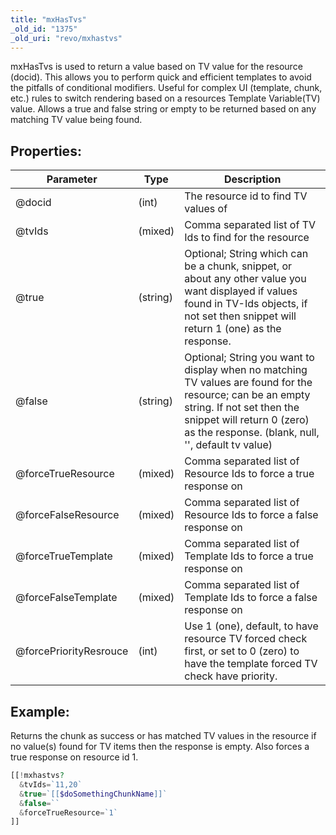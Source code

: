 ```yaml
---
title: "mxHasTvs"
_old_id: "1375"
_old_uri: "revo/mxhastvs"
---
```


mxHasTvs is used to return a value based on TV value for the resource (docid). This allows you to perform quick and efficient templates to avoid the pitfalls of conditional modifiers. Useful for complex UI (template, chunk, etc.) rules to switch rendering based on a resources Template Variable(TV) value. Allows a true and false string or empty to be returned based on any matching TV value being found.

## Properties:

| Parameter              | Type     | Description                                                                                                                                                                                                               |
| ---------------------- | -------- | ------------------------------------------------------------------------------------------------------------------------------------------------------------------------------------------------------------------------- |
| @docid                 | (int)    | The resource id to find TV values of                                                                                                                                                                                      |
| @tvIds                 | (mixed)  | Comma separated list of TV Ids to find for the resource                                                                                                                                                                   |
| @true                  | (string) | Optional; String which can be a chunk, snippet, or about any other value you want displayed if values found in TV-Ids objects, if not set then snippet will return 1 (one) as the response.                               |
| @false                 | (string) | Optional; String you want to display when no matching TV values are found for the resource; can be an empty string. If not set then the snippet will return 0 (zero) as the response. (blank, null, '', default tv value) |
| @forceTrueResource     | (mixed)  | Comma separated list of Resource Ids to force a true response on                                                                                                                                                          |
| @forceFalseResource    | (mixed)  | Comma separated list of Resource Ids to force a false response on                                                                                                                                                         |
| @forceTrueTemplate     | (mixed)  | Comma separated list of Template Ids to force a true response on                                                                                                                                                          |
| @forceFalseTemplate    | (mixed)  | Comma separated list of Template Ids to force a false response on                                                                                                                                                         |
| @forcePriorityResrouce | (int)    | Use 1 (one), default, to have resource TV forced check first, or set to 0 (zero) to have the template forced TV check have priority.                                                                                      |

## Example:

Returns the chunk as success or has matched TV values in the resource
if no value(s) found for TV items then the response is empty. Also forces
a true response on resource id 1.

``` php
[[!mxhastvs?
  &tvIds=`11,20`
  &true=`[[$doSomethingChunkName]]`
  &false=``
  &forceTrueResource=`1`
]]
```
